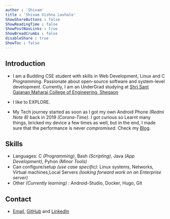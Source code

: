 ```yaml
---
author : 'Shivam'
title : 'Shivam Vishnu Lavhale'
ShowShareButtons : false
ShowReadingTime : false
ShowPostNavLinks : true
ShowBreadCrumbs : false
disableShare : true
ShowToc : false
---
```

Introduction
---
- I am a Budding CSE student with skills in Web Development, Linux and C *Programming*. Passionate about open-source software and system-level development.
Currently, I am an UnderGrad studying at [Shri Sant Gajanan Maharaj College of Engineering, Shegaon](https://ssgmce.ac.in)

- I like to EXPLORE.

- My Tech journey started as soon as I got my own Android Phone *(Redmi Note 8)* back in 2019 *(Corona-Time)*. I got curious so Learnt many things, bricked my device a few times as well, but in the end, I made sure that the performance is never *compromised*. Check my [Blog](/blog/blog1).

Skills
---
- Languages: C *(Programming)*, Bash *(Scripting)*, Java *(App Development)*, Pyhon *(Minor Tools)*
- Can configure/setup *(use case specific)*: Linux systems, Networks, Virtual machines,Local Servers *(looking forward work on an Enterprise server)*
- Other *(Currently learning)* : Android-Studio, Docker, Hugo, Git

Contact
---
- [Email](mailto:shivamlavhalepatil@gmail.com), [GitHub](https://github.com/shivjeet1) and
[LinkedIn](https://www.linkedin.com/in/shivam-lavhale)
